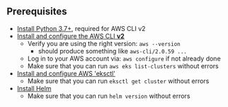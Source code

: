 ## Prerequisites ##

- [Install Python 3.7+](https://www.python.org/downloads/), required for AWS CLI v2
- [Install and configure the AWS CLI **v2**](https://docs.aws.amazon.com/cli/latest/userguide/install-cliv2.html)
    - Verify you are using the right version: ```aws --version```
        -   should produce something like ```aws-cli/2.0.59 ...```
    - Log in to your AWS account via: ```aws configure``` if not already done
    - Make sure that you can run ```aws eks list-clusters``` without errors
- [Install and configure AWS 'eksctl'](https://eksctl.io/introduction/#installation)
    - Make sure that you can run ```eksctl get cluster``` without errors
- [Install Helm](https://helm.sh/docs/intro/install/#through-package-managers)
    - Make sure that you can run ```helm version``` without errors
